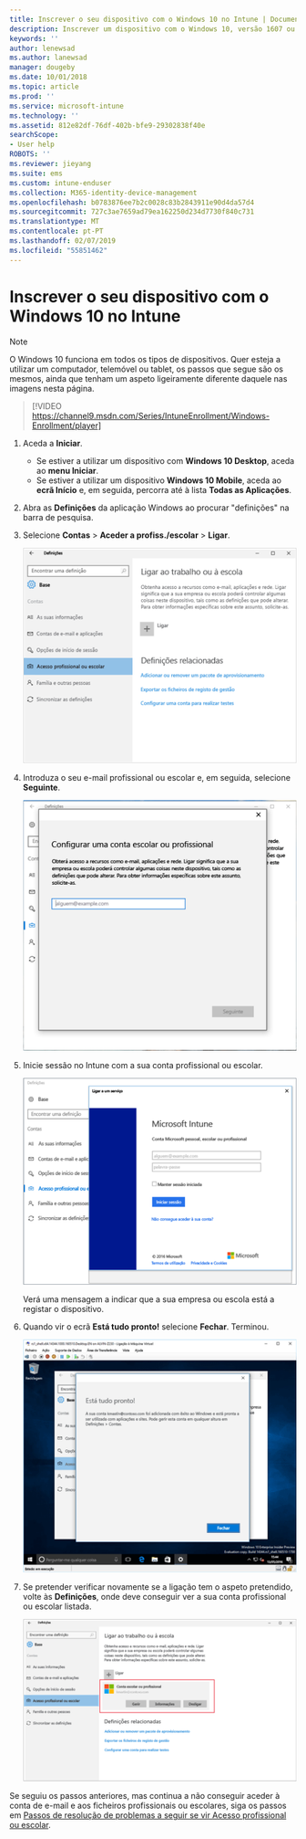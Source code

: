 ```yaml
---
title: Inscrever o seu dispositivo com o Windows 10 no Intune | Documentos da Microsoft
description: Inscrever um dispositivo com o Windows 10, versão 1607 ou superior no Intune
keywords: ''
author: lenewsad
ms.author: lanewsad
manager: dougeby
ms.date: 10/01/2018
ms.topic: article
ms.prod: ''
ms.service: microsoft-intune
ms.technology: ''
ms.assetid: 812e82df-76df-402b-bfe9-29302838f40e
searchScope:
- User help
ROBOTS: ''
ms.reviewer: jieyang
ms.suite: ems
ms.custom: intune-enduser
ms.collection: M365-identity-device-management
ms.openlocfilehash: b0783876ee7b2c0028c83b2843911e90d4da57d4
ms.sourcegitcommit: 727c3ae7659ad79ea162250d234d7730f840c731
ms.translationtype: MT
ms.contentlocale: pt-PT
ms.lasthandoff: 02/07/2019
ms.locfileid: "55851462"
---
```

# <a name="enroll-your-windows-10-device-in-intune"></a>Inscrever o seu dispositivo com o Windows 10 no Intune

> [!NOTE]
> O Windows 10 funciona em todos os tipos de dispositivos. Quer esteja a utilizar um computador, telemóvel ou tablet, os passos que segue são os mesmos, ainda que tenham um aspeto ligeiramente diferente daquele nas imagens nesta página.

> [!VIDEO https://channel9.msdn.com/Series/IntuneEnrollment/Windows-Enrollment/player]

1. Aceda a **Iniciar**.

   - Se estiver a utilizar um dispositivo com **Windows 10 Desktop**, aceda ao **menu Iniciar**.
   - Se estiver a utilizar um dispositivo **Windows 10 Mobile**, aceda ao **ecrã Início** e, em seguida, percorra até à lista **Todas as Aplicações**.

2. Abra as **Definições** da aplicação Windows ao procurar "definições" na barra de pesquisa.

3. Selecione **Contas** > **Aceder a profiss./escolar** > **Ligar**.

    ![Selecione Contas, Aceder a profiss./escolar](./media/w10-enroll-rs1-connect-to-work-or-school.png)

4. Introduza o seu e-mail profissional ou escolar e, em seguida, selecione **Seguinte**.

   ![Introduza a sua conta profissional ou escolar](./media/w10-enroll-rs1-set-up-work-or-school-account.png)

5. Inicie sessão no Intune com a sua conta profissional ou escolar.

    ![Adicionar uma conta escolar ou profissional](./media/w10-enroll-rs1-enter-your-credentials.png)

    Verá uma mensagem a indicar que a sua empresa ou escola está a registar o dispositivo.

6. Quando vir o ecrã **Está tudo pronto!** selecione **Fechar**. Terminou.

   ![Selecione Fechar em "Está tudo pronto!" ecrã](./media/w10-enroll-rs1-youre-all-set.png)

7. Se pretender verificar novamente se a ligação tem o aspeto pretendido, volte às **Definições**, onde deve conseguir ver a sua conta profissional ou escolar listada.

    ![Validar a definição correta da ligação](./media/w10-enroll-rs1-validate-successful-enrollment.png)

Se seguiu os passos anteriores, mas continua a não conseguir aceder à conta de e-mail e aos ficheiros profissionais ou escolares, siga os passos em [Passos de resolução de problemas a seguir se vir Acesso profissional ou escolar](troubleshoot-your-windows-10-device-windows.md#troubleshooting-steps-to-follow-if-you-see-access-work-or-school).

